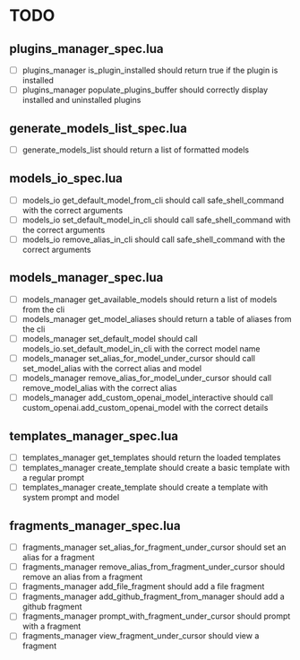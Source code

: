 # TODO

## plugins_manager_spec.lua
- [ ] plugins_manager is_plugin_installed should return true if the plugin is installed
- [ ] plugins_manager populate_plugins_buffer should correctly display installed and uninstalled plugins

## generate_models_list_spec.lua
- [ ] generate_models_list should return a list of formatted models

## models_io_spec.lua
- [ ] models_io get_default_model_from_cli should call safe_shell_command with the correct arguments
- [ ] models_io set_default_model_in_cli should call safe_shell_command with the correct arguments
- [ ] models_io remove_alias_in_cli should call safe_shell_command with the correct arguments

## models_manager_spec.lua
- [ ] models_manager get_available_models should return a list of models from the cli
- [ ] models_manager get_model_aliases should return a table of aliases from the cli
- [ ] models_manager set_default_model should call models_io.set_default_model_in_cli with the correct model name
- [ ] models_manager set_alias_for_model_under_cursor should call set_model_alias with the correct alias and model
- [ ] models_manager remove_alias_for_model_under_cursor should call remove_model_alias with the correct alias
- [ ] models_manager add_custom_openai_model_interactive should call custom_openai.add_custom_openai_model with the correct details

## templates_manager_spec.lua
- [ ] templates_manager get_templates should return the loaded templates
- [ ] templates_manager create_template should create a basic template with a regular prompt
- [ ] templates_manager create_template should create a template with system prompt and model

## fragments_manager_spec.lua
- [ ] fragments_manager set_alias_for_fragment_under_cursor should set an alias for a fragment
- [ ] fragments_manager remove_alias_from_fragment_under_cursor should remove an alias from a fragment
- [ ] fragments_manager add_file_fragment should add a file fragment
- [ ] fragments_manager add_github_fragment_from_manager should add a github fragment
- [ ] fragments_manager prompt_with_fragment_under_cursor should prompt with a fragment
- [ ] fragments_manager view_fragment_under_cursor should view a fragment
